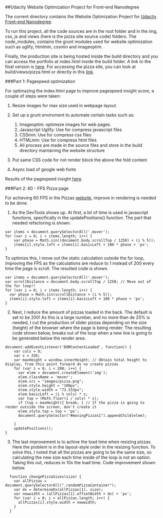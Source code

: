 ##Udacity Website Optimization Project for Front-end Nanodegree

The current directory contains the Website Optimization Project for [Udacity Front-end Nanodegree](https://www.udacity.com/course/front-end-web-developer-nanodegree--nd001).

To run this project, all the code sources are in the root folder and in the img, css, js and views (here is the pizza site source code) folders. The node_modules, contains the grunt modules used for website optimization such as uglify, htmlmin, cssmin and imageoptim.

Finally, the production site is being hosted inside the build directory and you can access the portfolio at index.html inside the build folder. A link to the final version is [here](http://gody.github.io/frontend-nanodegree-mobile-portfolio/build/). For accessing the pizza site, you can look at build/views/pizza.html or directly in this [link](http://gody.github.io/frontend-nanodegree-mobile-portfolio/build/views/pizza.html).

###Part 1: Pagespeed optimization

For optimazing the index.html page to improve pagespeed insight score, a couple of steps were taken:

1. Resize images for max size used in webpage layout.

2. Set up a grunt enviroment to automate certain tasks such as:
	1. Imageoptim: optimeze images for web pages.
	2. Javascript Uglify: Use for compress javascript files
	3. CSSmin: Use for compress css files
	4. HTMLmin: Use for compress html files
	5. All process are made in the source files and store in the build directory mantaining the website structure

3. Put same CSS code for not render block the above the fold content
4. Async load of google web fonts

Results of the pagespeed insight [here](https://developers.google.com/speed/pagespeed/insights/?url=http%3A%2F%2Fgody.github.io%2Ffrontend-nanodegree-mobile-portfolio%2Fbuild%2F).

###Part 2: 60 - FPS Pizza page

For achieving 60 FPS in the Pizzas [website](http://gody.github.io/frontend-nanodegree-mobile-portfolio/build/views/pizza.html), improve in rendering is needed to be done.

1. As the DevTools shows up. At first, a lot of time is used in javascript functions, specifically in the updatePositions() function. The part that needed refactoring is shown.

```
var items = document.querySelectorAll('.mover');
for (var i = 0; i < items.length; i++) {
	var phase = Math.sin((document.body.scrollTop / 1250) + (i % 5));
	items[i].style.left = items[i].basicLeft + 100 * phase + 'px';
}
```
To optimize this, I move out the static calculation outside the for loop, improving the FPS as the calculations are reduce to 1 instead of 200 every time the page is scroll. The resulted code is shown.
```
var items = document.querySelectorAll('.mover');
var scrollDistance = document.body.scrollTop / 1250; // Move out of the for loop!!
for (var i = 0; i < items.length; i++) {
  var phase = Math.sin(scrollDistance + (i % 5));
  items[i].style.left = items[i].basicLeft + 100 * phase + 'px';
}
```

2. Next, I reduce the amount of pizzas loaded in the back. The default is set to be 200! As this is a large number, and no more than de 20% is needed, I cut the production of slider pizzas depending on the size (height) of the browser where the page is being render. The resulting code shown below, breaks out of the loop when a new line is going to be generated below the render area.

```
document.addEventListener('DOMContentLoaded', function() {
	var cols = 8;
	var s = 256;
	var maxHeight = window.innerHeight; // Obtain total height to display, from this point forward do no create pizzas
	for (var i = 0; i < 200; i++) {
	  var elem = document.createElement('img');
	  elem.className = 'mover';
	  elem.src = "images/pizza.png";
	  elem.style.height = "100px";
	  elem.style.width = "73.333px";
	  elem.basicLeft = (i % cols) * s;
	  var top = (Math.floor(i / cols) * s);
	  if (top > maxHeight){ break; } // If the pizza is going to render outside the screen, don't create it
	  elem.style.top = top + 'px';
	  document.querySelector("#movingPizzas1").appendChild(elem);

	}
	updatePositions();
}
 ```

3. The last improvement is to achive the load time when resizing pizzas. Here the problem is in the layout-style order in the resizing function. To solve this, I noted that all the pizzas are going to be the same size, so calculating the new size each time inside of the loop is not an option. Taking this out, reduces in 10x the load time.
Code improvement shown below.

```
  function changePizzaSizes(size) {
    var allPizzas = document.querySelectorAll(".randomPizzaContainer");
    var dx = determineDx(allPizzas[1], size);
    var newwidth = (allPizzas[1].offsetWidth + dx) + 'px';
    for (var i = 0; i < allPizzas.length; i++) {
      allPizzas[i].style.width = newwidth;
    }
  }
```